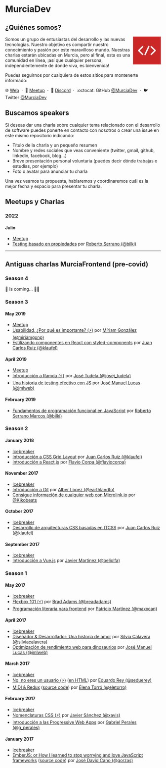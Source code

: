 # MurciaDev

## ¿Quiénes somos?

<img align="right" height=90 src=img/logo-murciadev.png>

Somos un grupo de entusiastas del desarrollo y las nuevas tecnologías. Nuestro objetivo es compartir nuestro conocimiento y pasión por este maravilloso mundo. Nuestras charlas estarán ubicadas en Murcia, pero al final, esta es una comunidad en línea, ¡así que cualquier persona, independientemente de donde viva, es bienvenida!

Puedes seguirnos por cualquiera de estos sitios para montenerte informado:

:globe_with_meridians: [Web](https://murcia.dev) &nbsp;&middot;&nbsp; :tada: [Meetup](https://www.meetup.com/es-ES/murciadev/) &nbsp;&middot;&nbsp; :speech_balloon: [Discord](https://discord.com/invite/hJkbbF4yQb) &nbsp;&middot;&nbsp; :octocat: GitHub [@MurciaDev](https://github.com/MurciaDev) &nbsp;&middot;&nbsp; :bird: Twitter [@MurciaDev](https://twitter.com/murciadev)

## Buscamos speakers

Si deseas dar una charla sobre cualquier tema relacionado con el desarrollo de software puedes ponerte en contacto con nosotros o crear una issue en este mismo repositorio indicando:

- Título de la charla y un pequeño resumen
- Nombre y redes sociales que veas conveniente (twitter, gmail, github, linkedin, facebook, blog...)
- Breve presentación personal voluntaria (puedes decir dónde trabajas o estudias, por ejemplo)
- Foto o avatar para anunciar tu charla

Una vez veamos tu propuesta, hablaremos y coordinaremos cuál es la mejor fecha y espacio para presentar tu charla.

## Meetups y Charlas

### 2022

#### Julio

- [Meetup](https://www.meetup.com/es-ES/murciadev/events/286771412/)
- [Testing basado en propiedades](./murciadev-2022-07-14/) por [Roberto Serrano (@bilki)](https://twitter.com/bilki)

---

## Antiguas charlas MurciaFrontend (pre-covid)

### Season 4

💪 Is coming... 🦠😷

### Season 3

#### May 2019

- [Meetup](https://www.meetup.com/es-ES/Murcia-Frontend/events/261014225/)
- [Usabilidad, ¿Por qué es importante? (:zap:)](./meetup-2019-05-17/por-que-es-importante-la-usabilidad) por [Míriam González (@miriamgonp)](https://twitter.com/miriamgonp)
- [Estilizando componentes en React con styled-components](./meetup-2019-05-17/estilizando-componentes-en-react-con-styled-components) por [Juan Carlos Ruiz (@klaufel)](https://twitter.com/klaufel)

#### April 2019

- [Meetup](https://www.meetup.com/es-ES/Murcia-Frontend/events/260179886/)
- [Introducción a Ramda (:zap:)](./meetup-2019-04-05/introduccion-a-ramda) por [José Tudela (@josej_tudela)](https://twitter.com/josej_tudela)
- [Una historia de testing efectivo con JS](./meetup-2019-04-05/una-historia-de-testing-efectivo-en-js) por [José Manuel Lucas (@jmlweb)](https://twitter.com/jmlweb)

#### February 2019

- [Fundamentos de programación funcional en JavaScript](./meetup-2019-02-01/) por [Roberto Serrano Marcos (@bilki)](https://twitter.com/bilki)

### Season 2

#### January 2018

- [Icebreaker](http://slides.com/murciafrontend/murcia-frontend-intro-4-7-10#/fullscreen)
- [Introducción a CSS Grid Layout](./meetup-2018-01-25/introduccion-css-grid-layout/introduccion-css-grid-layout.pdf) por [Juan Carlos Ruiz (@klaufel)](https://twitter.com/klaufel)
- [Introducción a React.js](https://speakerdeck.com/kutyel/introduccion-a-react-dot-js) por [Flavio Corpa (@flaviocorpa)](https://twitter.com/flaviocorpa)

#### November 2017

- [Icebreaker](http://slides.com/murciafrontend/murcia-frontend-intro-5-8-9/fullscreen)
- [Introducción a Git](http://slides.com/earthlandto/git-basics/fullscreen) por [Alber López (@earthlandto)](https://twitter.com/earthlandto)
- [Consigue información de cualquier web con Microlink.io](./meetup-2017-11-30/microlink.io.pdf) por [@Kikobeats](https://twitter.com/kikobeats)

#### October 2017

- [Icebreaker](http://slides.com/murciafrontend/murcia-frontend-intro-5-8#/fullscreen)
- [Desarrollo de arquitecturas CSS basadas en ITCSS](./meetup-2017-10-26/desarrollo-arquitecturas-itcss.pdf) por [Juan Carlos Ruiz (@klaufel)](https://twitter.com/klaufel)

#### September 2017

- [Icebreaker](http://slides.com/murciafrontend/murcia-frontend-intro-4-7/fullscreen)
- [Introducción a Vue.js](https://www.icloud.com/keynote/0BtpEbqCkQixtFcI1njZIq3Lw#Presentacio%CC%81n_Vue) por [Javier Martinez (@beliolfa)](https://twitter.com/beliolfa)

### Season 1

#### May 2017

- [Icebreaker](http://slides.com/murciafrontend/murcia-frontend-intro-5/fullscreen)
- [Flexbox 101 (:zap:)](https://slides.com/breadadams/flexbox-101/) por [Brad Adams (@breadadams)](https://twitter.com/breadadams)
- [Programación literaria para frontend](#) por [Patricio Martínez (@maxxcan)](https://twitter.com/maxxcan)

#### April 2017

- [Icebreaker](http://slides.com/murciafrontend/murcia-frontend-intro-4/fullscreen)
- [Diseñador & Desarrollador: Una historia de amor](http://slides.com/murciafrontend/deck-7/fullscreen) por [Silvia Calavera (@silviacalavera)](https://twitter.com/silviacalavera)
- [Optimización de rendimiento web para dinosaurios](https://jmlweb.github.io/optimizacion-dinosaurios/) por [José Manuel Lucas (@jmlweb)](https://twitter.com/jmlweb)

#### March 2017

- [Icebreaker](http://slides.com/murciafrontend/murcia-frontend-intro-0669e372-93af-491f-b612-19a760d39895)
- [No, no eres un usuario (:zap:)](./meetup-2017-03-29/no-no-eres-un-usuario/noeresunusuario.md) ([en HTML](./meetup-2017-03-29/no-no-eres-un-usuario/noeresunusuario.html)) por [Eduardo Rey (@seduerey)](https://twitter.com/seduerey)
- [MIDI & Redux](https://elenatorro.github.io/murcia-frontend-presentation/#slide=1) ([source code](https://github.com/elenatorro/midi-redux)) por [Elena Torró (@eletorro)](https://twitter.com/eletorro)

#### February 2017

- [Icebreaker](http://slides.com/murciafrontend/deck-3)
- [Nomenclaturas CSS (:zap:)](https://drive.google.com/open?id=0B0FWfNNansXfdmdCVVhzY2FvYkE) por [Javier Sánchez (@xavis)](https://twitter.com/xavis)
- [Introducción a las Progressive Web Apps](./meetup-2017-02-22/pwa.pdf) por [Gabriel Perales (@g_perales)](https://twitter.com/g_perales)

#### January 2017

- [Icebreaker](http://slides.com/murciafrontend/deck)
- [EmberJS: or How I learned to stop worrying and love JavaScript frameworks](https://docs.google.com/presentation/d/1KihLzGkToTjiYidVVZv-IygiKeczJ6f0elgi2ZsvsGs) ([source code](https://github.com/Gorzas/ember-example)) por [José David Cano (@gorzas)](https://twitter.com/gorzas)
